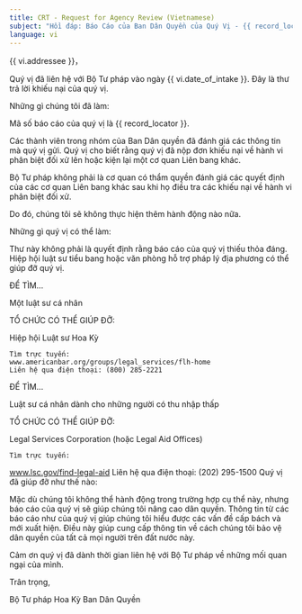 ```yaml
---
title: CRT - Request for Agency Review (Vietnamese)
subject: "Hồi đáp: Báo Cáo của Ban Dân Quyền của Quý Vị - {{ record_locator }} từ Phòng {{ vi.section_name }}"
language: vi
---
```

{{ vi.addressee }}，

Quý vị đã liên hệ với Bộ Tư pháp vào ngày {{ vi.date_of_intake }}. Đây là thư trả lời khiếu nại của quý vị.

Những gì chúng tôi đã làm:

Mã số báo cáo của quý vị là {{ record_locator }}.

Các thành viên trong nhóm của Ban Dân quyền đã đánh giá các thông tin mà quý vị gửi.  Quý vị cho biết rằng quý vị đã nộp đơn khiếu nại về hành vi phân biệt đối xử lên hoặc kiện lại một cơ quan Liên bang khác.

Bộ Tư pháp không phải là cơ quan có thẩm quyền đánh giá các quyết định của các cơ quan Liên bang khác sau khi họ điều tra các khiếu nại về hành vi phân biệt đối xử.

Do đó, chúng tôi sẽ không thực hiện thêm hành động nào nữa.

Những gì quý vị có thể làm:

Thư này không phải là quyết định rằng báo cáo của quý vị thiếu thỏa đáng. Hiệp hội luật sư tiểu bang hoặc văn phòng hỗ trợ pháp lý địa phương có thể giúp đỡ quý vị.

ĐỂ TÌM...

Một luật sư cá nhân

TỔ CHỨC CÓ THỂ GIÚP ĐỠ:

Hiệp hội Luật sư Hoa Kỳ

    Tìm trực tuyến:
    www.americanbar.org/groups/legal_services/flh-home
    Liên hệ qua điện thoại: (800) 285-2221

ĐỂ TÌM...

Luật sư cá nhân dành cho những người có thu nhập thấp

TỔ CHỨC CÓ THỂ GIÚP ĐỠ:

Legal Services Corporation (hoặc Legal Aid Offices)

    Tìm trực tuyến:
www.lsc.gov/find-legal-aid
    Liên hệ qua điện thoại: (202) 295-1500
Quý vị đã giúp đỡ như thế nào:

Mặc dù chúng tôi không thể hành động trong trường hợp cụ thể này, nhưng báo cáo của quý vị sẽ giúp chúng tôi nâng cao dân quyền. Thông tin từ các báo cáo như của quý vị giúp chúng tôi hiểu được các vấn đề cấp bách và mới xuất hiện. Điều này giúp cung cấp thông tin về cách chúng tôi bảo vệ dân quyền của tất cả mọi người trên đất nước này.

Cảm ơn quý vị đã dành thời gian liên hệ với Bộ Tư pháp về những mối quan ngại của mình.

Trân trọng,

Bộ Tư pháp Hoa Kỳ
Ban Dân Quyền
